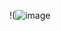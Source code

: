 !(![image](https://github.com/EquanMannequim/Third-Age-Redux/assets/142544445/0952de53-494d-4972-9517-c6d478d68322)
